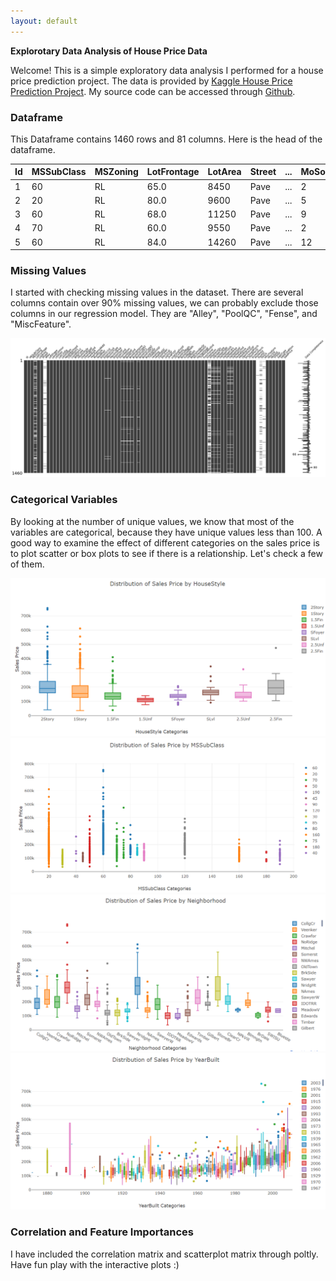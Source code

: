 ```yaml
---
layout: default
---
```


**Explorotary Data Analysis of House Price Data**

Welcome! This is a simple exploratory data analysis I performed for a house price prediction project. The data is provided by [Kaggle House Price Prediction Project](https://www.kaggle.com/c/house-prices-advanced-regression-techniques). My source code can be accessed through [Github](https://github.com/Jianwei-Bao/HousePricePrediction).
<!-- and, _italic_, or ~~strikethrough~~. --> 

 
  
  

### [](#header-3)Dataframe

This Dataframe contains 1460 rows and 81 columns. Here is the head of the dataframe.

|Id| MSSubClass| MSZoning| LotFrontage| LotArea|	Street|	...| MoSold|	YrSold| SaleType|	SaleCondition|	SalePrice|
|:-|:----------|:--------|:-----------|:-------|:------|:---|:------|:------|:--------|:-------------|:---------|
|	1|         60|	      RL|        65.0|    8450|   Pave|	...|      2|   2008|	      WD|	       Normal|    208500|
|	2|         20|       RL|        80.0|    9600|   Pave|	...|      5|   2007|	      WD|	       Normal|    181500|
|	3|         60|       RL|        68.0|   11250|   Pave|	...|	     9|   2008|       WD|	       Normal|	   223500|
| 4|         70|       RL|        60.0|    9550|   Pave|	...|      2|   2006|       WD|	      Abnorml|    140000|
|	5|         60|	      RL|        84.0|   14260|   Pave|	...|     12|   2008|       WD|       Normal	|    250000|


### Missing Values
 
I started with checking missing values in the dataset. There are several columns contain over 90% missing values, we can probably exclude those columns in our regression model. They are "Alley", "PoolQC", "Fense", and "MiscFeature".

![](https://github.com/Jianwei-Bao/HousePricePrediction/blob/master/Part%201%20plotly%20graphs/msno.png?raw=true)
 
### Categorical Variables

By looking at the number of unique values, we know that most of the variables are categorical, because they have unique values less than 100. A good way to examine the effect of different categories on the sales price is to plot scatter or box plots to see if there is a relationship. Let's check a few of them.
 
![](https://github.com/Jianwei-Bao/HousePricePrediction/blob/master/Part%201%20plotly%20graphs/housestyle.PNG?raw=true) 
![](https://github.com/Jianwei-Bao/HousePricePrediction/blob/master/Part%201%20plotly%20graphs/mssub.PNG?raw=true)
![](https://github.com/Jianwei-Bao/HousePricePrediction/blob/master/Part%201%20plotly%20graphs/neighborhood.PNG?raw=true)
![](https://github.com/Jianwei-Bao/HousePricePrediction/blob/master/Part%201%20plotly%20graphs/yearbuilt.PNG?raw=true)

### Correlation and Feature Importances

I have included the correlation matrix and scatterplot matrix through poltly. Have fun play with the interactive plots :)

